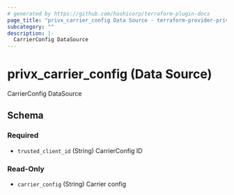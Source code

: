 ```yaml
---
# generated by https://github.com/hashicorp/terraform-plugin-docs
page_title: "privx_carrier_config Data Source - terraform-provider-privx"
subcategory: ""
description: |-
  CarrierConfig DataSource
---
```


# privx_carrier_config (Data Source)

CarrierConfig DataSource



<!-- schema generated by tfplugindocs -->
## Schema

### Required

- `trusted_client_id` (String) CarrierConfig ID

### Read-Only

- `carrier_config` (String) Carrier config
